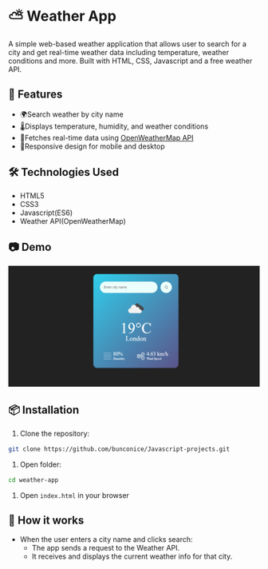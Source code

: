 # ⛅ Weather App

A simple web-based weather application that allows user to search for a city and get real-time weather data including temperature, weather conditions and more. Built with HTML, CSS, Javascript and a free weather API.

## 🚀 Features

- 🌍Search weather by city name
- 🌡Displays temperature, humidity, and weather conditions
- 📡Fetches real-time data using [OpenWeatherMap API](https://openweathermap.org/api)
- 📱Responsive design for mobile and desktop

## 🛠️ Technologies Used

- HTML5
- CSS3
- Javascript(ES6)
- Weather API(OpenWeatherMap)

## 📷 Demo

![Weather App Screenshot](./img/screenshot.png)

## 📦 Installation

1. Clone the repository:

```bash
git clone https://github.com/bunconice/Javascript-projects.git
```

1. Open folder:

```bash
cd weather-app
```

1. Open `index.html` in your browser

## 🧠 How it works

- When the user enters a city name and clicks search:
  - The app sends a request to the Weather API.
  - It receives and displays the current weather info for that city.
